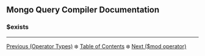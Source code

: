 ## Mongo Query Compiler Documentation

### $exists



---

[Previous (Operator Types)](../operator-types.md) :snowflake: 
[Table of Contents](../../README.md) :snowflake: 
[Next ($mod operator)](./mod.md)
